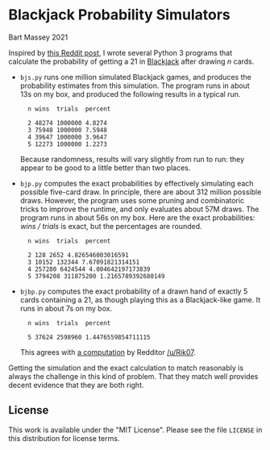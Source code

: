 # Blackjack Probability Simulators
Bart Massey 2021

Inspired by
[this Reddit post](https://www.reddit.com/r/dailyprogrammer_ideas/comments/p04977/probability_for_blackjack_medium/),
I wrote several Python 3 programs that calculate the probability
of getting a 21 in
[Blackjack](https://en.wikipedia.org/wiki/Blackjack) after
drawing *n* cards. 

* `bjs.py` runs one million simulated Blackjack games, and
  produces the probability estimates from this simulation.
  The program runs in about 13s on my box, and produced the
  following results in a typical run.

        n wins  trials  percent

        2 48274 1000000 4.8274
        3 75948 1000000 7.5948
        4 39647 1000000 3.9647
        5 12273 1000000 1.2273

  Because randomness, results will vary slightly from run to
  run: they appear to be good to a little better than two
  places.

* `bjp.py` computes the exact probabilities by effectively
  simulating each possible five-card draw. In principle,
  there are about 312 million possible draws. However, the
  program uses some pruning and combinatoric tricks to
  improve the runtime, and only evaluates about 57M draws.
  The program runs in about 56s on my box. Here are the
  exact probabilities: *wins / trials* is exact,
  but the percentages are rounded.

        n wins  trials  percent

        2 128 2652 4.826546003016591
        3 10152 132344 7.67091821314151
        4 257280 6424544 4.004642197173839
        5 3794208 311875200 1.2165789392680149

* `bjbp.py` computes the exact probability of a drawn hand
  of exactly 5 cards containing a 21, as though playing this
  as a Blackjack-like game. It runs in about 7s on my box.

        n wins  trials  percent

        5 37624 2598960 1.4476559854711115

  This agrees with [a computation](https://www.reddit.com/r/dailyprogrammer_ideas/comments/p04977/probability_for_blackjack_medium/h85odqn) by Redditor
  [/u/Rik07](http://reddit.com/u/Rik07).

Getting the simulation and the exact calculation to match
reasonably is always the challenge in this kind of problem.
That they match well provides decent evidence that they are
both right.

## License

This work is available under the "MIT License". Please see
the file `LICENSE` in this distribution for license terms.

